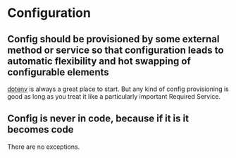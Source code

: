 # Configuration

## Config should be provisioned by some external method or service so that configuration leads to automatic flexibility and hot swapping of configurable elements

[dotenv](https://github.com/motdotla/dotenv) is always a great place to start. But any kind of config provisioning is good as long as you treat it like a particularly important Required Service.

## Config is never in code, because if it is it becomes code

There are no exceptions.